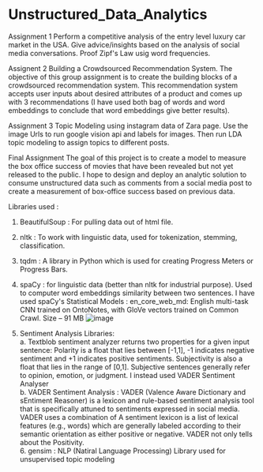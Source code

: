 # Unstructured_Data_Analytics
Assignment 1 
Perform a competitive analysis of the entry level luxury car market in the USA. Give advice/insights based on the analysis of social media conversations. Proof Zipf's Law usig word frequencies.

Assignent 2
Building a Crowdsourced Recommendation System. The objective of this group assignment is to create the building blocks of a crowdsourced recommendation system. This recommendation system accepts user inputs about desired attributes of a product and comes up with 3 recommendations (I have used both bag of words and word embeddings to conclude that word embeddings give better results). 

Assignment 3
Topic Modeling using instagram data of Zara page. Use the image Urls to run google vision api and labels for images. Then run LDA topic modeling to assign topics to different posts.

Final Assignment 
The goal of this project is to create a model to measure the box office success of movies that have been revealed but not yet released to the public. I hope to design and deploy an analytic solution to consume unstructured data such as comments from a social media post to create a measurement of box-office success based on previous data.

Libraries used :<br/>
1. BeautifulSoup : For pulling data out of html file.
2. nltk : To work with linguistic data, used for tokenization, stemming, classification.
3. tqdm : A library in Python which is used for creating Progress Meters or Progress Bars. 
4. spaCy : for linguistic data (better than nltk for industrial purpose). Used to computer word embeddings similarity between two sentences. I have used spaCy's Statistical Models : en_core_web_md: English multi-task CNN trained on OntoNotes, with GloVe vectors trained on Common Crawl. Size – 91 MB
    ![image](https://user-images.githubusercontent.com/19946278/145664117-a9622deb-d5c3-4848-ada1-0acadac8ba63.png)
    
5. Sentiment Analysis Libraries: <br/>
a. Textblob sentiment analyzer returns two properties for a given input sentence:
Polarity is a float that lies between [-1,1], -1 indicates negative sentiment and +1 indicates positive sentiments.
Subjectivity is also a float that lies in the range of [0,1]. Subjective sentences generally refer to opinion, emotion, or judgment.
 I instead used VADER Sentiment Analyser
<br/>b. VADER Sentiment Analysis :
VADER (Valence Aware Dictionary and sEntiment Reasoner) is a lexicon and rule-based sentiment analysis tool that is specifically attuned to sentiments expressed in social media. VADER uses a combination of A sentiment lexicon is a list of lexical features (e.g., words) which are generally labeled according to their semantic orientation as either positive or negative. VADER not only tells about the Positivity.
<br/>6. gensim : NLP (Natiral Language Processing) Library used for unsupervised topic modeling
